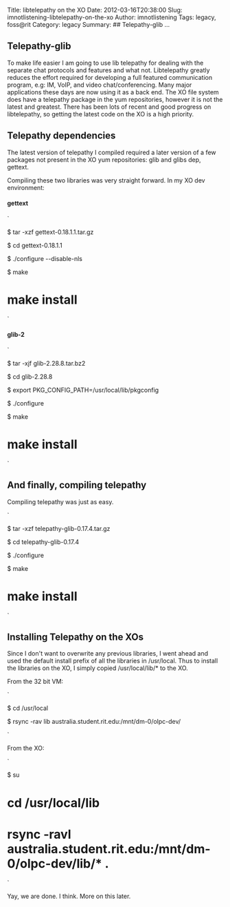 Title: libtelepathy on the XO
Date: 2012-03-16T20:38:00
Slug: imnotlistening-libtelepathy-on-the-xo
Author: imnotlistening
Tags: legacy, foss@rit
Category: legacy
Summary: ## Telepathy-glib ... 

## Telepathy-glib

To make life easier I am going to use lib telepathy for dealing with the
separate chat protocols and features and what not. Libtelepathy greatly
reduces the effort required for developing a full featured communication
program, e.g: IM, VoIP, and video chat/conferencing. Many major applications
these days are now using it as a back end. The XO file system does have a
telepathy package in the yum repositories, however it is not the latest and
greatest. There has been lots of recent and good progress on libtelepathy, so
getting the latest code on the XO is a high priority.

## Telepathy dependencies

The latest version of telepathy I compiled required a later version of a few
packages not present in the XO yum repositories: glib and glibs dep, gettext.

Compiling these two libraries was very straight forward. In my XO dev
environment:

#### gettext

`

$ tar -xzf gettext-0.18.1.1.tar.gz

$ cd gettext-0.18.1.1

$ ./configure --disable-nls

$ make

# make install

`

#### glib-2

`

$ tar -xjf glib-2.28.8.tar.bz2

$ cd glib-2.28.8

$ export PKG_CONFIG_PATH=/usr/local/lib/pkgconfig

$ ./configure

$ make

# make install

`

## And finally, compiling telepathy

Compiling telepathy was just as easy.

`

$ tar -xzf telepathy-glib-0.17.4.tar.gz

$ cd telepathy-glib-0.17.4

$ ./configure

$ make

# make install

`

## Installing Telepathy on the XOs

Since I don't want to overwrite any previous libraries, I went ahead and used
the default install prefix of all the libraries in /usr/local. Thus to install
the libraries on the XO, I simply copied /usr/local/lib/* to the XO.

From the 32 bit VM:

`

$ cd /usr/local

$ rsync -rav lib australia.student.rit.edu:/mnt/dm-0/olpc-dev/

`

From the XO:

`

$ su

# cd /usr/local/lib

# rsync -ravl australia.student.rit.edu:/mnt/dm-0/olpc-dev/lib/* .

`

Yay, we are done. I think. More on this later.

